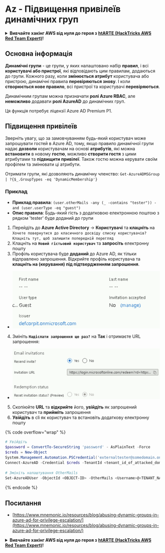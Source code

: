 # Az - Підвищення привілеїв динамічних груп

<details>

<summary><strong>Вивчайте хакінг AWS від нуля до героя з</strong> <a href="https://training.hacktricks.xyz/courses/arte"><strong>htARTE (HackTricks AWS Red Team Expert)</strong></a><strong>!</strong></summary>

Інші способи підтримки HackTricks:

* Якщо ви хочете побачити вашу **компанію в рекламі HackTricks** або **завантажити HackTricks у PDF** Перевірте [**ПЛАНИ ПІДПИСКИ**](https://github.com/sponsors/carlospolop)!
* Отримайте [**офіційний PEASS & HackTricks мерч**](https://peass.creator-spring.com)
* Відкрийте для себе [**Сім'ю PEASS**](https://opensea.io/collection/the-peass-family), нашу колекцію ексклюзивних [**NFT**](https://opensea.io/collection/the-peass-family)
* **Приєднуйтесь до** 💬 [**групи Discord**](https://discord.gg/hRep4RUj7f) або [**групи telegram**](https://t.me/peass) або **слідкуйте** за нами на **Twitter** 🐦 [**@hacktricks_live**](https://twitter.com/hacktricks_live)**.**
* **Поділіться своїми хакерськими трюками, надсилайте PR до** [**HackTricks**](https://github.com/carlospolop/hacktricks) та [**HackTricks Cloud**](https://github.com/carlospolop/hacktricks-cloud) репозиторіїв.

</details>

## Основна інформація

**Динамічні групи** - це групи, у яких налаштовано набір **правил**, і всі **користувачі або пристрої**, які відповідають цим правилам, додаються до групи. Кожного разу, коли **змінюється атрибут** користувача або пристрою, динамічні правила **перевіряються знову**. І коли **створюється нове правило**, всі пристрої та користувачі **перевіряються**.

Динамічним групам можна призначати **ролі Azure RBAC**, але **неможливо** додавати **ролі AzureAD** до динамічних груп.

Ця функція потребує ліцензії Azure AD Premium P1.

## Підвищення привілеїв

Зверніть увагу, що за замовчуванням будь-який користувач може запрошувати гостей в Azure AD, тому, якщо правило динамічної групи надає **дозволи** користувачам на основі **атрибутів**, які можна **встановити** в новому **гостю**, можливо **створити гостя** з цими атрибутами та **підвищити привілеї**. Також гостю можна керувати своїм профілем та змінювати ці атрибути.

Отримати групи, які дозволяють динамічну членство: `Get-AzureADMSGroup | ?{$_.GroupTypes -eq 'DynamicMembership'}`

### Приклад

* **Приклад правила**: `(user.otherMails -any (_ -contains "tester")) -and (user.userType -eq "guest")`
* **Опис правила**: Будь-який гість з додатковою електронною поштою з рядком 'tester' буде доданий до групи

1. Перейдіть до **Azure Active Directory** -> **Користувачі** та **клацніть** на `Хочете повернутися до класичного досвіду списку користувачів? Клацніть тут, щоб залишити попередній перегляд`
2. Клацніть на **`Новий гістьовий користувач`** та **запросіть** електронну пошту
3. Профіль користувача буде **доданий** до Azure AD, як тільки відправлено запрошення. Відкрийте профіль користувача та **клацніть на (керування) під підтвердженням запрошення**.
* ![](<../../../.gitbook/assets/image (87) (1).png>)
4. Змініть **`Надіслати запрошення ще раз?`** на **Так** і отримаєте URL запрошення:
* ![](<../../../.gitbook/assets/image (11) (1) (2) (1).png>)
5. Скопіюйте **URL** та **відкрийте** його, **увійдіть** як запрошений користувач та **прийміть** запрошення
6. **Увійдіть** в cli як користувач та встановіть додаткову електронну пошту

{% code overflow="wrap" %}
```powershell
# Увійдіть
$password = ConvertTo-SecureString 'password' - AsPlainText -Force
$creds = New-Object
System.Management.Automation.PSCredential('externaltester@somedomain.onmicrosoft.com', $Password)
Connect-AzureAD -Credential $creds -TenantId <tenant_id_of_attacked_domain>

# Змініть налаштування OtherMails
Set-AzureADUser -ObjectId <OBJECT-ID> -OtherMails <Username>@<TENANT_NAME>.onmicrosoft.com -Verbose
```
{% endcode %}

## Посилання

* [https://www.mnemonic.io/resources/blog/abusing-dynamic-groups-in-azure-ad-for-privilege-escalation/](https://www.mnemonic.io/resources/blog/abusing-dynamic-groups-in-azure-ad-for-privilege-escalation/)

<details>

<summary><strong>Вивчайте хакінг AWS від нуля до героя з</strong> <a href="https://training.hacktricks.xyz/courses/arte"><strong>htARTE (HackTricks AWS Red Team Expert)</strong></a><strong>!</strong></summary>

Інші способи підтримки HackTricks:

* Якщо ви хочете побачити вашу **компанію в рекламі HackTricks** або **завантажити HackTricks у PDF** Перевірте [**ПЛАНИ ПІДПИСКИ**](https://github.com/sponsors/carlospolop)!
* Отримайте [**офіційний PEASS & HackTricks мерч**](https://peass.creator-spring.com)
* Відкрийте для себе [**Сім'ю PEASS**](https://opensea.io/collection/the-peass-family), нашу колекцію ексклюзивних [**NFT**](https://opensea.io/collection/the-peass-family)
* **Приєднуйтесь до** 💬 [**групи Discord**](https://discord.gg/hRep4RUj7f) або [**групи telegram**](https://t.me/peass) або **слідкуйте** за нами на **Twitter** 🐦 [**@hacktricks_live**](https://twitter.com/hacktricks_live)**.**
* **Поділіться своїми хакерськими трюками, надсилайте PR до** [**HackTricks**](https://github.com/carlospolop/hacktricks) та [**HackTricks Cloud**](https://github.com/carlospolop/hacktricks-cloud) репозиторіїв.

</details>
